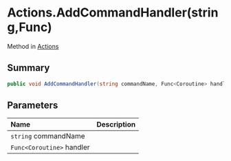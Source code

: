 # Actions.AddCommandHandler(string,Func<Coroutine>)

Method in [Actions](/api/csharp/yarn.unity.actions.md)

## Summary



```csharp
public void AddCommandHandler(string commandName, Func<Coroutine> handler);
```

## Parameters

|Name|Description|
|:---|:---|
|`string` commandName||
|`Func<Coroutine>` handler||

